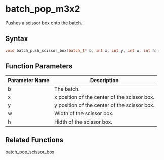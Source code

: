 # batch_pop_m3x2

Pushes a scissor box onto the batch.

## Syntax

```cpp
void batch_push_scissor_box(batch_t* b, int x, int y, int w, int h);
```

## Function Parameters

Parameter Name | Description
--- | ---
b | The batch.
x | x position of the center of the scissor box.
y | y position of the center of the scissor box.
w | Width of the scissor box.
h | Hidth of the scissor box.

## Related Functions
 
[batch_pop_scissor_box](https://github.com/RandyGaul/cute_framework/tree/master/docs/graphics/batch/batch_pop_scissor_box)  
